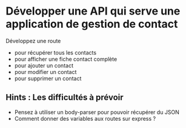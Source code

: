 # Développer une API qui serve une application de gestion de contact
Développez une route
- pour récupérer tous les contacts
- pour afficher une fiche contact complète
- pour ajouter un contact
- pour modifier un contact
- pour supprimer un contact

## Hints : Les difficultés à prévoir
- Pensez à utiliser un body-parser pour pouvoir récupérer du JSON
- Comment donner des variables aux routes sur express ?